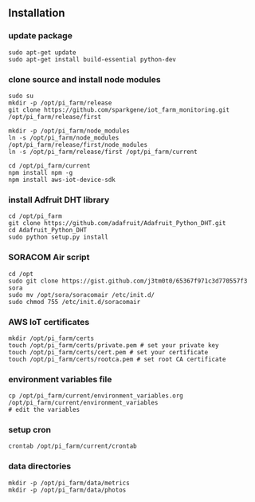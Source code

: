 ## Installation

### update package
```
sudo apt-get update
sudo apt-get install build-essential python-dev
```

### clone source and install node modules
```
sudo su
mkdir -p /opt/pi_farm/release
git clone https://github.com/sparkgene/iot_farm_monitoring.git /opt/pi_farm/release/first

mkdir -p /opt/pi_farm/node_modules
ln -s /opt/pi_farm/node_modules /opt/pi_farm/release/first/node_modules
ln -s /opt/pi_farm/release/first /opt/pi_farm/current

cd /opt/pi_farm/current
npm install npm -g
npm install aws-iot-device-sdk
```

### install Adfruit DHT library
```
cd /opt/pi_farm
git clone https://github.com/adafruit/Adafruit_Python_DHT.git
cd Adafruit_Python_DHT
sudo python setup.py install
```

### SORACOM Air script
```
cd /opt
sudo git clone https://gist.github.com/j3tm0t0/65367f971c3d770557f3 sora
sudo mv /opt/sora/soracomair /etc/init.d/
sudo chmod 755 /etc/init.d/soracomair
```

### AWS IoT certificates
```
mkdir /opt/pi_farm/certs
touch /opt/pi_farm/certs/private.pem # set your private key
touch /opt/pi_farm/certs/cert.pem # set your certificate
touch /opt/pi_farm/certs/rootca.pem # set root CA certificate
```

### environment variables file
```
cp /opt/pi_farm/current/environment_variables.org /opt/pi_farm/current/environment_variables
# edit the variables
```

### setup cron
```
crontab /opt/pi_farm/current/crontab
```

### data directories
```
mkdir -p /opt/pi_farm/data/metrics
mkdir -p /opt/pi_farm/data/photos
```
